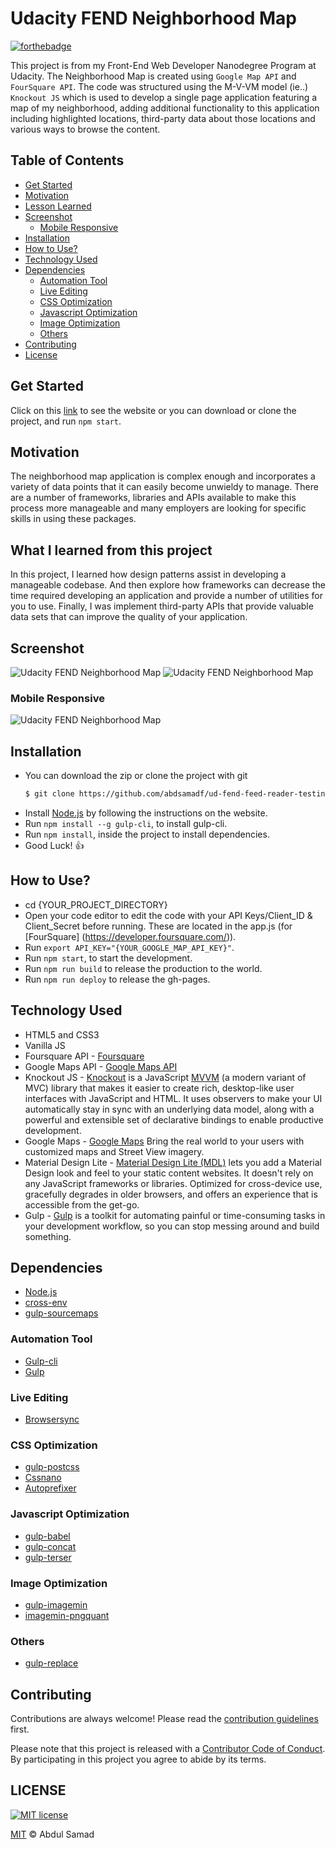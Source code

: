 # Udacity FEND Neighborhood Map

[![forthebadge](https://forthebadge.com/images/badges/built-with-love.svg)](https://forthebadge.com)

This project is from my Front-End Web Developer Nanodegree Program at Udacity. The Neighborhood Map is created using `Google Map API` and `FourSquare API`. The code was structured using the M-V-VM model (ie..) `Knockout JS` which is used to develop a single page application featuring a map of my neighborhood, adding additional functionality to this application including highlighted locations, third-party data about those locations and various ways to browse the content.

## Table of Contents

  - [Get Started](#get-started)
  - [Motivation](#motivation)
  - [Lesson Learned](#what-i-learned-from-this-project)
  - [Screenshot](#screenshot)
    - [Mobile Responsive](#mobile-responsive)
  - [Installation](#installation)
  - [How to Use?](#how-to-use?)
  - [Technology Used](#technology-used)
  - [Dependencies](#dependencies)
    - [Automation Tool](#automation-tool)
    - [Live Editing](#live-editing)
    - [CSS Optimization](#css-optimization)
    - [Javascript Optimization](#javascript-optimization)
    - [Image Optimization](#image-optimization)
    - [Others](#others)
  - [Contributing](#contributing)
  - [License](#license)

## Get Started
Click on this [link](https://abdsamadf.github.io/ud-fend-neighborhood-map) to see the website or you can download or clone the project, and run `npm start`.

##  Motivation
The neighborhood map application is complex enough and incorporates a variety of data points that it can easily become unwieldy to manage. There are a number of frameworks, libraries and APIs available to make this process more manageable and many employers are looking for specific skills in using these packages.

## What I learned from this project
In this project, I learned how design patterns assist in developing a manageable codebase. And then explore how frameworks can decrease the time required developing an application and provide a number of utilities for you to use. Finally, I was implement third-party APIs that provide valuable data sets that can improve the quality of your application.

## Screenshot
![Udacity FEND Neighborhood Map](img/Screenshot.png)
![Udacity FEND Neighborhood Map](img/Screenshot1.png)
### Mobile Responsive
![Udacity FEND Neighborhood Map](img/Screenshot2.png)

## Installation
- You can download the zip or clone the project with git
  ```sh
  $ git clone https://github.com/abdsamadf/ud-fend-feed-reader-testing.git
  ```
- Install [Node.js](https://nodejs.org/)   by following the instructions on the website.
- Run `npm install --g gulp-cli`, to install gulp-cli.
- Run `npm install`, inside the project to install dependencies.
- Good Luck! :thumbsup:

## How to Use?
- cd {YOUR_PROJECT_DIRECTORY}
- Open your code editor to edit the code with your API Keys/Client_ID & Client_Secret before running. These are located in the app.js (for [FourSquare] (https://developer.foursquare.com/)).
- Run `export API_KEY="{YOUR_GOOGLE_MAP_API_KEY}"`.
- Run `npm start`, to start the development.
- Run `npm run build` to release the production to the world.
- Run `npm run deploy` to release the gh-pages.

## Technology Used
* HTML5 and CSS3
* Vanilla JS
* Foursquare API - [Foursquare](https://developer.foursquare.com)
* Google Maps API - [Google Maps API](https://developers.google.com/maps/documentation/javascript/tutorial)
* Knockout JS - [Knockout](https://knockoutjs.com/) is a JavaScript [MVVM](http://en.wikipedia.org/wiki/Model_View_ViewModel) (a modern variant of MVC) library that makes it easier to create rich, desktop-like user interfaces with JavaScript and HTML. It uses observers to make your UI automatically stay in sync with an underlying data model, along with a powerful and extensible set of declarative bindings to enable productive development.
* Google Maps - [Google Maps](https://developers.google.com/maps/documentation/) Bring the real world to your users with customized maps and Street View imagery.
* Material Design Lite - [Material Design Lite (MDL)](https://getmdl.io) lets you add a Material Design look and feel to your static content websites. It doesn't rely on any JavaScript frameworks or libraries. Optimized for cross-device use, gracefully degrades in older browsers, and offers an experience that is accessible from the get-go.
* Gulp - [Gulp](https://gulpjs.com/) is a toolkit for automating painful or time-consuming tasks in your development workflow, so you can stop messing around and build something.

## Dependencies
* [Node.js](https://nodejs.org/en/)
* [cross-env](https://www.npmjs.com/package/cross-env)
* [gulp-sourcemaps](https://www.npmjs.com/package/gulp-sourcemaps)

### Automation Tool
* [Gulp-cli](https://www.npmjs.com/package/gulp-cli)
* [Gulp](https://www.npmjs.com/package/gulp)

### Live Editing
* [Browsersync](https://www.npmjs.com/package/browser-sync)

### CSS Optimization
* [gulp-postcss](https://www.npmjs.com/package/gulp-postcss)
* [Cssnano](https://www.npmjs.com/package/cssnano)
* [Autoprefixer](https://www.npmjs.com/package/autoprefixer)

### Javascript Optimization
* [gulp-babel](https://www.npmjs.com/package/gulp-babel)
* [gulp-concat](https://www.npmjs.com/package/gulp-concat)
* [gulp-terser](https://www.npmjs.com/package/gulp-terser)

### Image Optimization
* [gulp-imagemin](https://www.npmjs.com/package/gulp-imagemin)
* [imagemin-pngquant](https://www.npmjs.com/package/imagemin-pngquant)

### Others
* [gulp-replace](https://www.npmjs.com/package/gulp-replace)

## Contributing
Contributions are always welcome! Please read the [contribution guidelines](CONTRIBUTING.md) first.

Please note that this project is released with a [Contributor Code of Conduct](code-of-conduct.md). By participating in this project you agree to abide by its terms.

## LICENSE
[![MIT license](https://img.shields.io/github/license/abdsamadf/ud-fend-neighborhood-map?style=for-the-badge)](http://opensource.org/licenses/MIT)

[MIT](https://github.com/abdsamadf/ud-fend-neighborhood-map/blob/master/LICENSE) © Abdul Samad
